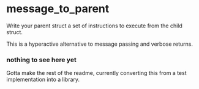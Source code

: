 # message_to_parent
Write your parent struct a set of instructions to execute from the child struct.

This is a hyperactive alternative to message passing and verbose returns.

### nothing to see here yet

Gotta make the rest of the readme, currently converting this from a test implementation into a library.